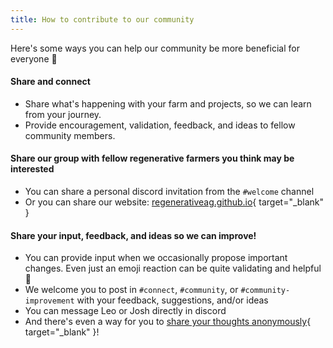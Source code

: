 ```yaml
---
title: How to contribute to our community
---
```


Here's some ways you can help our community be more beneficial for everyone 💞

#### Share and connect
- Share what's happening with your farm and projects, so we can learn from your journey.
- Provide encouragement, validation, feedback, and ideas to fellow community members.

#### Share our group with fellow regenerative farmers you think may be interested
- You can share a personal discord invitation from the `#welcome` channel
- Or you can share our website: [regenerativeag.github.io](https://regenerativeag.github.io){ target="_blank" }

#### Share your input, feedback, and ideas so we can improve!
- You can provide input when we occasionally propose important changes. Even just an emoji reaction can be quite validating and helpful 🙂
- We welcome you to post in `#connect`, `#community`, or `#community-improvement` with your feedback, suggestions, and/or ideas
- You can message Leo or Josh directly in discord
- And there's even a way for you to [share your thoughts anonymously](https://docs.google.com/forms/d/e/1FAIpQLScqbv80BA8k9KOz7m1VrOR5Qh0j2RoG7hE0wSmsCIWrDWTgmQ/viewform){ target="_blank" }!
